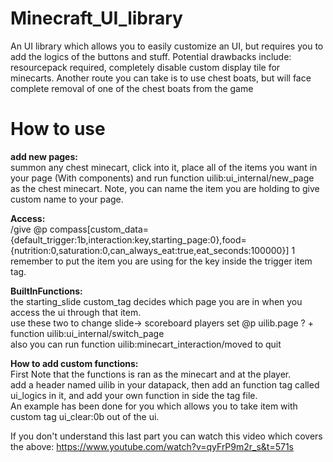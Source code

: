 # Minecraft_UI_library
An UI library which allows you to easily customize an UI, but requires you to add the logics of the buttons and stuff. Potential drawbacks include: resourcepack required, completely disable custom display tile for minecarts. Another route you can take is to use chest boats, but will face complete removal of one of the chest boats from the game
# How to use
**add new pages:**   
summon any chest minecart, click into it, place all of the items you want in your page (With components) and run function uilib:ui_internal/new_page as the chest minecart. Note, you can name the item you are holding to give custom name to your page.   

**Access:**   
/give @p compass[custom_data={default_trigger:1b,interaction:key,starting_page:0},food={nutrition:0,saturation:0,can_always_eat:true,eat_seconds:100000}] 1  
remember to put the item you are using for the key inside the trigger item tag.

**BuiltInFunctions:**   
the starting_slide custom_tag decides which page you are in when you access the ui through that item.   
use these two to change slide-> scoreboard players set @p uilib.page ? + function uilib:ui_internal/switch_page   
also you can run function uilib:minecart_interaction/moved to quit

**How to add custom functions:**   
First Note that the functions is ran as the minecart and at the player.      
add a header named uilib in your datapack, then add an function tag called ui_logics in it, and add your own function in side the tag file.     
An example has been done for you which allows you to take item with custom tag ui_clear:0b out of the ui.      

If you don't understand this last part you can watch this video which covers the above: https://www.youtube.com/watch?v=qyFrP9m2r_s&t=571s
